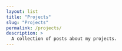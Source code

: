```yaml
---
layout: list
title: "Projects"
slug: "Projects"
permalink: /projects/
description: >
  A collection of posts about my projects.
---
```

